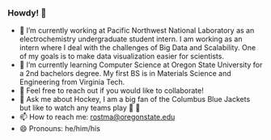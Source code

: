 ### Howdy! 🤠
- 🔭 I’m currently working at Pacific Northwest National Laboratory as an electrochemistry undergraduate student intern. I am working as an intern where I deal with the challenges of Big Data and Scalability. One of my goals is to make data visualization easier for scientists.
- 🌱 I’m currently learning Computer Science at Oregon State University for a 2nd bachelors degree. My first BS is in Materials Science and Engineering from Virginia Tech.
- 👯 Feel free to reach out if you would like to collaborate!
- 💬 Ask me about Hockey, I am a big fan of the Columbus Blue Jackets but like to watch any teams play 🏒 🥅
- 📫 How to reach me: rostma@oregonstate.edu
- 😄 Pronouns: he/him/his
